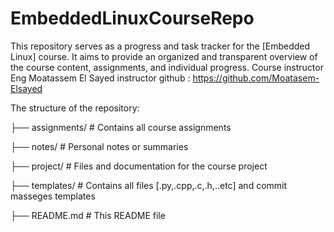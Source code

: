 # EmbeddedLinuxCourseRepo
This repository serves as a progress and task tracker for the [Embedded Linux] course. It aims to provide an organized and transparent overview of the course content, assignments, and individual progress.
Course instructor Eng Moatassem El Sayed 
instructor github : https://github.com/Moatasem-Elsayed

The structure of the repository: 

├── assignments/         # Contains all course assignments

├── notes/               # Personal notes or summaries

├── project/             # Files and documentation for the course project

├── templates/           # Contains all files [.py,.cpp,.c,.h,..etc] and commit masseges templates

├── README.md            # This README file



